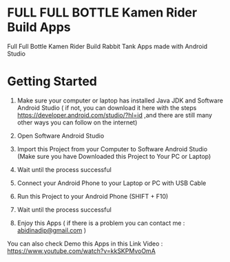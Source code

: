 # FULL FULL BOTTLE Kamen Rider Build Apps
Full Full Bottle Kamen Rider Build Rabbit Tank Apps made with Android Studio

# Getting Started

1. Make sure your computer or laptop has installed Java JDK and Software Android Studio ( if not, you can download it here with the steps https://developer.android.com/studio/?hl=id ,and there are still many other ways you can follow on the internet)

2. Open Software Android Studio

3. Import this Project from your Computer to Software Android Studio (Make sure you have Downloaded this Project to Your PC or Laptop)

4. Wait until the process successful

5. Connect your Android Phone to your Laptop or PC with USB Cable 

6. Run this Project to your Android Phone (SHIFT + F10)

7. Wait until the process successful

8. Enjoy this Apps ( if there is a problem you can contact me : abidinadip@gmail.com )

You can also check Demo this Apps in this Link Video : https://www.youtube.com/watch?v=kkSKPMvoOmA
